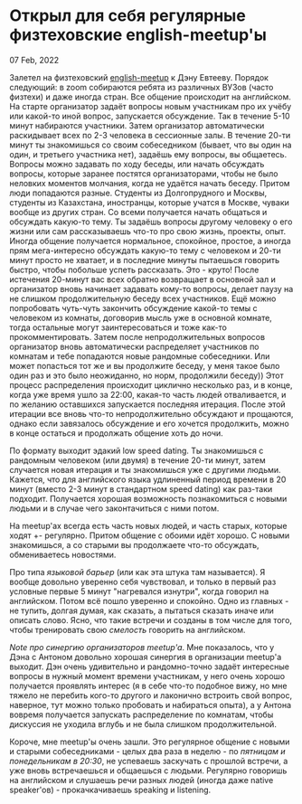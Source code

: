 # Открыл для себя регулярные физтеховские english-meetup'ы

07 Feb, 2022

Залетел на физтеховский [english-meetup](http://t.me/MIPT_Meetup_Inviter_bot) к Дэну Евтееву. Порядок следующий: в zoom собираются ребята из различных ВУЗов (часто физтехи) и даже иногда стран. Все общение происходит на английском. На старте организатор задаёт вопросы новым участникам про их учёбу или какой-то иной вопрос, запускается обсуждение. Так в течение 5-10 минут набираются участники. Затем организатор автоматически раскидывает всех по 2-3 человека в сессионные залы. В течение 20-ти минут ты знакомишься со своим собеседником (бывает, что вы один на один, и третьего участника нет), задаёшь ему вопросы, вы общаетесь. Вопросы можно задавать по ходу беседы, или начать обсуждать вопросы, которые заранее постятся организаторами, чтобы не было неловких моментов молчания, когда не удаётся начать беседу. Притом люди попадаются разные. Студенты из Долгопрудного и Москвы, студенты из Казахстана, иностранцы, которые учатся в Москве, чуваки вообще из других стран. Со всеми получается начать общаться и обсуждать какую-то тему. Ты задаёшь вопросы другому человеку о его жизни или сам рассказываешь что-то про свою жизнь, проекты, опыт. Иногда общение получается нормальное, спокойное, простое, а иногда прям мега-интересно обсуждать какую-то тему с человеком и 20-ти минут просто не хватает, и в последние минуты пытаешься говорить быстро, чтобы побольше успеть рассказать. Это - круто! После истечения 20-минут вас всех обратно возвращает в основной зал и организатор вновь начинает задавать кому-то вопросы, делает паузу на не слишком продолжительную беседу всех участников. Ещё можно попробовать чуть-чуть закончить обсуждение какой-то темы с человеком из комнаты, договорив мысль уже в основной комнате, тогда остальные могут заинтересоваться и тоже как-то прокомментировать. Затем после непродолжительных вопросов организатор вновь автоматически распределяет участников по комнатам и тебе попадаются новые рандомные собеседники. Или может попасться тот же и вы продолжите беседу, у меня такое было один раз и это было неожиданно, но норм, продолжили беседу)) Этот процесс распределения происходит циклично несколько раз, и в конце, когда уже время ушло за 22:00, какая-то часть людей отваливается, и по желанию оставшихся запускается последняя итерация. После этой итерации все вновь что-то непродолжительно обсуждают и прощаются, однако если завязалось обсуждение и его хочется продолжить, можно в конце остаться и продолжать общение хоть до ночи.

По формату выходит эдакий low speed dating. Ты знакомишься с рандомным человеком (или двумя) в течение 20-ти минут, затем случается новая итерация и ты знакомишься уже с другими людьми. Кажется, что для английского языка удлиненный период времени в 20 минут (вместо 2-3 минут в стандартном speed dating) как раз-таки подходит. Получается хорошая возможность познакомиться с новыми людьми и в случае чего законтачиться с ними потом.

На meetup'ах всегда есть часть новых людей, и часть старых, которые ходят +- регулярно. Притом общение с обоими идёт хорошо. С новыми знакомишься, а со старыми вы продолжаете что-то обсуждать, обмениваетесь новостями.

Про типа *языковой барьер* (или как эта штука там называется). Я вообще довольно уверенно себя чувствовал, и только в первый раз условные первые 5 минут "нагревался изнутри", когда говорил на английском. Потом всё пошло уверенно и спокойно. Одно из главных - не тупить, долгая думая, как сказать, а пытаться сказать иначе или описать слово. Ясно, что такие встречи и созданы в том числе для того, чтобы тренировать свою *смелость* говорить на английском.

*Note про синергию организаторов meetup'a*. Мне показалось, что у Дэна с Антоном довольно хорошая синергия в организации meetup'a выходит. Дэн очень удивительно и рандомно-точно задаёт интересные вопросы в нужный момент времени участникам, у него очень хорошо получается проявлять интерес (я в себе что-то подобное вижу, но мне тяжело не перебить кого-то другого и лаконично встроить свой вопрос, наверное, тут можно только пробовать и набираться опыта), а у Антона вовремя получается запускать распределение по комнатам, чтобы дискуссия не уходила вглубь и не была слишком продолжительной.

Короче, мне meetup'ы очень зашли. Это регулярное общение с новыми и старыми собеседниками - целых два раза в неделю - по *пятницам и понедельникам в 20:30*, не успеваешь заскучать с прошлой встречи, а уже вновь встречаешься и общаешься с людьми. Регулярно говоришь на английском и слушаешь речи разных людей (иногда даже native speaker'ов) - прокачкачиваешь speaking и listening.

